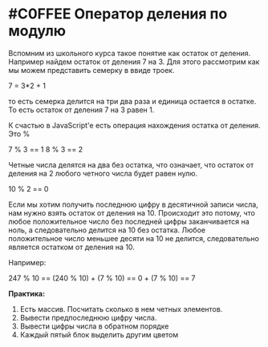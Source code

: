 # #C0FFEE Оператор деления по модулю

Вспомним из школьного курса такое понятие как остаток от деления. Например найдем остаток от деления 7 на 3. Для этого рассмотрим как мы можем представить семерку в ввиде троек.

7 = 3*2 + 1

то есть семерка делится на три два раза и единица остается в остатке. То есть остаток от деления 7 на 3 равен 1.

К счастью в JavaScript'e есть операция нахождения остатка от деления. Это %

7 % 3 == 1
8 % 3 == 2

Четные числа делятся на два без остатка, что означает, что остаток от деления на 2 любого четного числа будет равен нулю.

10 % 2 == 0

Если мы хотим получить последнюю цифру в десятичной записи числа, нам нужно взять остаток от деления на 10. Происходит это потому, что любое положительное число без последней цифры заканчивается на ноль, а следовательно делится на 10 без остатка. Любое положительное число меньшее десяти на 10 не делится, следовательно является остатком от деления на 10.

Например:

247 % 10 == (240 % 10) + (7 % 10) == 0 + (7 % 10) == 7

**Практика:**

1. Есть массив. Посчитать сколько в нем четных элементов.
2. Вывести предпоследнюю цифру числа.
3. Вывести цифры числа в обратном порядке
4. Каждый пятый блок выделить другим цветом